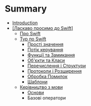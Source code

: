 # Summary

* [Introduction](README.md)
* [\[Ласкаво просимо до Swift\]]([welcome_to_swift].md)
    * [Про Swift](about_swift.md)
    * [Тур по Swift](chapter1.md)
        * [Прості значення](simple_values.md)
        * [Потік керування](control_flow.md)
        * [Функції та Замикання](functions_and_closures.md)
        * [Об'єкти та Класи](обєкти-та-класи.md)
        * [Перечислення і Структури](перечислення-і-структури.md)
        * [Протоколи і Розширення](протоколи-і-розширення.md)
        * [Обробка Помилок](обробка-помилок.md)
        * [Шаблони](шаблони.md)
    * [Керівництво з мови](керівництво-з-мови.md)
        * [Основи](основи.md)
        * Базові оператори

